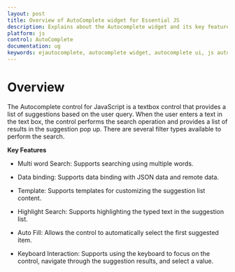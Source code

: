 ```yaml
---
layout: post
title: Overview of AutoComplete widget for Essential JS 
description: Explains about the Autocomplete widget and its key features
platform: js
control: AutoComplete
documentation: ug
keywords: ejautocomplete, autocomplete widget, autocomplete ui, js autocomplete, jquery autocomplete, web autocomplete, ej autocomplete, essential javascript autocomplete,
---
```


# Overview

The Autocomplete control for JavaScript is a textbox control that provides a list of suggestions based on the user query. When the user enters a text in the text box, the control performs the search operation and provides a list of results in the suggestion pop up. There are several filter types available to perform the search.

**Key Features**

* Multi word Search: Supports searching using multiple words. 

* Data binding: Supports data binding with JSON data and remote data.

* Template: Supports templates for customizing the suggestion list content.

* Highlight Search: Supports highlighting the typed text in the suggestion list.

* Auto Fill: Allows the control to automatically select the first suggested item.

* Keyboard Interaction: Supports using the keyboard to focus on the control, navigate through the suggestion results, and select a value.


